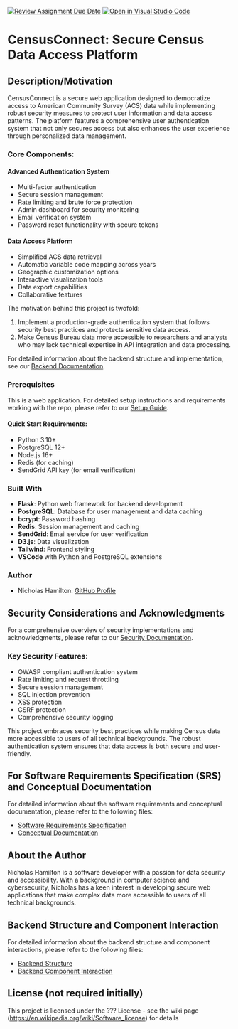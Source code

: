 [![Review Assignment Due Date](https://classroom.github.com/assets/deadline-readme-button-22041afd0340ce965d47ae6ef1cefeee28c7c493a6346c4f15d667ab976d596c.svg)](https://classroom.github.com/a/TNLLzJ67)
[![Open in Visual Studio Code](https://classroom.github.com/assets/open-in-vscode-2e0aaae1b6195c2367325f4f02e2d04e9abb55f0b24a779b69b11b9e10269abc.svg)](https://classroom.github.com/online_ide?assignment_repo_id=16819164&assignment_repo_type=AssignmentRepo)
# CensusConnect: Secure Census Data Access Platform

## Description/Motivation

CensusConnect is a secure web application designed to democratize access to American Community Survey (ACS) data while implementing robust security measures to protect user information and data access patterns. The platform features a comprehensive user authentication system that not only secures access but also enhances the user experience through personalized data management.

### Core Components:

#### Advanced Authentication System
- Multi-factor authentication
- Secure session management
- Rate limiting and brute force protection
- Admin dashboard for security monitoring
- Email verification system
- Password reset functionality with secure tokens

#### Data Access Platform
- Simplified ACS data retrieval
- Automatic variable code mapping across years
- Geographic customization options
- Interactive visualization tools
- Data export capabilities
- Collaborative features

The motivation behind this project is twofold:
1. Implement a production-grade authentication system that follows security best practices and protects sensitive data access.
2. Make Census Bureau data more accessible to researchers and analysts who may lack technical expertise in API integration and data processing.

For detailed information about the backend structure and implementation, see our [Backend Documentation](codebase/backend/backend_documentation/BACKEND_STRUCTURE.md).

### Prerequisites
This is a web application. For detailed setup instructions and requirements working with the repo, please refer to our [Setup Guide](Documentation/setupInstructions.md).

#### Quick Start Requirements:
- Python 3.10+
- PostgreSQL 12+
- Node.js 16+
- Redis (for caching)
- SendGrid API key (for email verification)

### Built With
- **Flask**: Python web framework for backend development
- **PostgreSQL**: Database for user management and data caching
- **bcrypt**: Password hashing
- **Redis**: Session management and caching
- **SendGrid**: Email service for user verification
- **D3.js**: Data visualization
- **Tailwind**: Frontend styling
- **VSCode** with Python and PostgreSQL extensions

### Author
- Nicholas Hamilton: [GitHub Profile](https://github.com/hamiltonnBC)

## Security Considerations and Acknowledgments
For a comprehensive overview of security implementations and acknowledgments, please refer to our [Security Documentation](Documentation/securityConsiderations.md).

### Key Security Features:
- OWASP compliant authentication system
- Rate limiting and request throttling
- Secure session management
- SQL injection prevention
- XSS protection
- CSRF protection
- Comprehensive security logging

This project embraces security best practices while making Census data more accessible to users of all technical backgrounds. The robust authentication system ensures that data access is both secure and user-friendly.

## For Software Requirements Specification (SRS) and Conceptual Documentation
For detailed information about the software requirements and conceptual documentation, please refer to the following files:
- [Software Requirements Specification](Documentation/requirements.md)
- [Conceptual Documentation](Documentation/concept.md)

## About the Author
Nicholas Hamilton is a software developer with a passion for data security and accessibility. With a background in computer science and cybersecurity, Nicholas has a keen interest in developing secure web applications that make complex data more accessible to users of all technical backgrounds.

## Backend Structure and Component Interaction

For detailed information about the backend structure and component interactions, please refer to the following files:
- [Backend Structure](Documentation/BACKEND_STRUCTURE.md)
- [Backend Component Interaction](codebase/backend/backend_documentation/BACKEND_COMPONENT_INTERACTION.md)

## License (not required initially)

This project is licensed under the ??? License - see the wiki page (https://en.wikipedia.org/wiki/Software_license) for details

